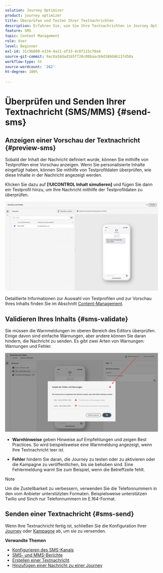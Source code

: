 ```yaml
---
solution: Journey Optimizer
product: journey optimizer
title: Überprüfen und Testen Ihrer Textnachrichten
description: Erfahren Sie, wie Sie Ihre Textnachrichten in Journey Optimizer überprüfen und senden können
feature: SMS
topic: Content Management
role: User
level: Beginner
exl-id: 31c9b080-e334-4a11-af33-4c6f115c70a4
source-git-commit: 9ac8a3ddad165f728c09baacb9d380d4611fd58a
workflow-type: ht
source-wordcount: '262'
ht-degree: 100%

---
```


# Überprüfen und Senden Ihrer Textnachricht (SMS/MMS) {#send-sms}

## Anzeigen einer Vorschau der Textnachricht {#preview-sms}

Sobald der Inhalt der Nachricht definiert wurde, können Sie mithilfe von Testprofilen eine Vorschau anzeigen. Wenn Sie personalisierte Inhalte eingefügt haben, können Sie mithilfe von Testprofildaten überprüfen, wie diese Inhalte in der Nachricht angezeigt werden.

Klicken Sie dazu auf **[!UICONTROL Inhalt simulieren]** und fügen Sie dann ein Testprofil hinzu, um Ihre Nachricht mithilfe der Testprofildaten zu überprüfen.

![](assets/sms_preview_2.png)

Detaillierte Informationen zur Auswahl von Testprofilen und zur Vorschau Ihres Inhalts finden Sie im Abschnitt [Content-Management](../content-management/preview-test.md).

## Validieren Ihres Inhalts {#sms-validate}

Sie müssen die Warnmeldungen im oberen Bereich des Editors überprüfen. Einige davon sind einfache Warnungen, aber andere können Sie daran hindern, die Nachricht zu senden. Es gibt zwei Arten von Warnungen: Warnungen und Fehler.

![](assets/sms-alert-button.png)

* **Warnhinweise** geben Hinweise auf Empfehlungen und zeigen Best Practices. So wird beispielsweise eine Warnmeldung angezeigt, wenn Ihre Textnachricht leer ist.

* **Fehler** hindern Sie daran, die Journey zu testen oder zu aktivieren oder die Kampagne zu veröffentlichen, bis sie behoben sind. Eine Fehlermeldung warnt Sie zum Beispiel, wenn die Betreffzeile fehlt.


>[!NOTE]
>
> Um die Zustellbarkeit zu verbessern, verwenden Sie die Telefonnummern in den vom Anbieter unterstützten Formaten. Beispielsweise unterstützen Twilio und Sinch nur Telefonnummern im E.164-Format.

## Senden einer Textnachricht {#sms-send}

Wenn Ihre Textnachricht fertig ist, schließen Sie die Konfiguration Ihrer [Journey](../building-journeys/journey-gs.md) oder [Kampagne](../campaigns/create-campaign.md) ab, um sie zu versenden.

**Verwandte Themen**

* [Konfigurieren des SMS-Kanals](sms-configuration.md)
* [SMS- und MMS-Berichte](../reports/journey-global-report.md#sms-global)
* [Erstellen einer Textnachricht](create-sms.md)
* [Hinzufügen einer Nachricht zu einer Journey](../building-journeys/journeys-message.md)
